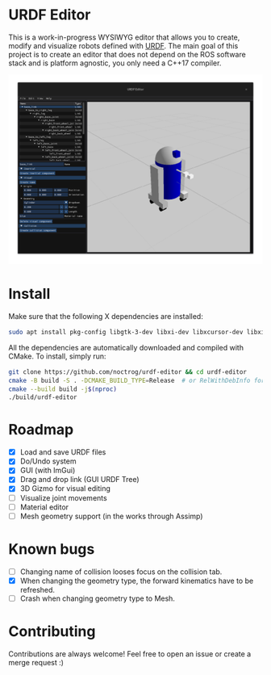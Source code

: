 # URDF Editor

This is a work-in-progress WYSIWYG editor that allows you to create, modify and
visualize robots defined with [URDF](http://wiki.ros.org/urdf). The main goal of
this project is to create an editor that does not depend on the ROS software
stack and is platform agnostic, you only need a C++17 compiler.

![Editor screenshot](./resources/screenshot.png)

# Install

Make sure that the following X dependencies are installed:

```bash
sudo apt install pkg-config libgtk-3-dev libxi-dev libxcursor-dev libxinerama-dev libxrandr-dev
```

All the dependencies are automatically downloaded and compiled with CMake. To
install, simply run:

```bash
git clone https://github.com/noctrog/urdf-editor && cd urdf-editor
cmake -B build -S . -DCMAKE_BUILD_TYPE=Release  # or RelWithDebInfo for debugging
cmake --build build -j$(nproc)
./build/urdf-editor
```

# Roadmap

- [x] Load and save URDF files
- [x] Do/Undo system
- [x] GUI (with ImGui)
- [x] Drag and drop link (GUI URDF Tree)
- [x] 3D Gizmo for visual editing
- [ ] Visualize joint movements
- [ ] Material editor
- [ ] Mesh geometry support (in the works through Assimp)

# Known bugs

- [ ] Changing name of collision looses focus on the collision tab.
- [x] When changing the geometry type, the forward kinematics have to be refreshed.
- [ ] Crash when changing geometry type to Mesh.

# Contributing

Contributions are always welcome! Feel free to open an issue or create a merge
request :)
